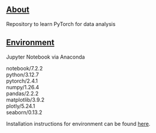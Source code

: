 ## <u> About </u>
Repository to learn PyTorch for data analysis  

## <u> Environment </u>
Jupyter Notebook via Anaconda  

notebook/7.2.2  
python/3.12.7  
pytorch/2.4.1  
numpy/1.26.4  
pandas/2.2.2  
matplotlib/3.9.2  
plotly/5.24.1  
seaborn/0.13.2

Installation instructions for environment can be found [here](setup_env.md). 


